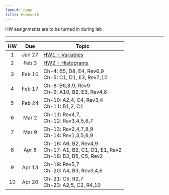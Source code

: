 ```yaml
---
layout: page
title: Homework
---
```


HW assignments are to be turned in during lab

<hr>

<table>
  <thead>
    <tr>
      <th>HW</th>
      <th>Due</th>
      <th>Topic</th>
    </tr>
  </thead>
  <tbody>
    <tr>
      <td align="center">1</td>
      <td align="center">Jan 27</td>
      <td><a href="stat2-hw01-questions.pdf">HW1 - Variables</a></td>
    </tr>
    <tr>
      <td align="center">2</td>
      <td align="center">Feb 3</td>
      <td><a href="stat2-hw02-questions.pdf">HW2 - Histograms</a></td>
    </tr>
    <tr>
      <td align="center">3</td>
      <td align="center">Feb 10</td>
      <td>Ch-4: B5, D8, E4, Rev6,9<br>
        Ch-5: C1, D1, E3, Rev7,10</td>
    </tr>
    <tr>
      <td align="center">4</td>
      <td align="center">Feb 17</td>
      <td>Ch-8: B6,8,9, Rev9<br>
        Ch-9: A10, B2, E3, Rev4,8</td>
    </tr>
    <tr>
      <td align="center">5</td>
      <td align="center">Feb 24</td>
      <td>Ch-10: A2,4, C4, Rev3,4<br>
        Ch-11: B1,2, C1</td>
    </tr>
    <tr>
      <td align="center">6</td>
      <td align="center">Mar 2</td>
      <td>Ch-11: Rev4,7, <br>
        Ch-12: Rev3,4,5,6,7</td>
    </tr>
    <tr>
      <td align="center">7</td>
      <td align="center">Mar 9</td>
      <td>Ch-13: Rev2,4,7,8,9<br>
        Ch-14: Rev1,3,5,6,9</td>
    </tr>
    <tr>
      <td align="center">8</td>
      <td align="center">Apr 6</td>
      <td>Ch-16: A6, B2, Rev4,9<br>
        Ch-17: A1, B2, C1, D1, E1, Rev2<br>
        Ch-18: B3, B5, C5, Rev2</td>
    </tr>
    <tr>
      <td align="center">9</td>
      <td align="center">Apr 13</td>
      <td>Ch-19: Rev5,7<br>
        Ch-20: A4, B3, Rev3,4,6</td>
    </tr>
    <tr>
      <td align="center">10</td>
      <td align="center">Apr 20</td>
      <td>Ch-21: C5, R2,7<br>
        Ch-23: A2,5, C2, R4,10</td>
    </tr>
  </tbody>
 </table>
